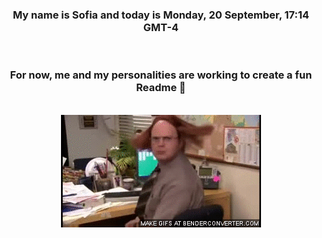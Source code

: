 


<div align="center">
<h3 >My name is Sofia and today is Monday, 20 September, 17:14 GMT-4</h3><br>
<h3 >For now, me and my personalities are working to create a fun Readme 👋
</h3><br>
<img src='img/dwight.gif' alt='working...'/>
</div>
